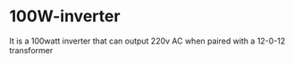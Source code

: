 # 100W-inverter
It is a 100watt inverter that can output 220v AC when paired with a 12-0-12 transformer
